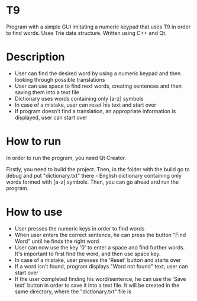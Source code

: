 # T9

Program with a simple GUI imitating a numeric keypad that uses T9 in order to find words. Uses Trie data structure. Written using C++ and Qt.

# Description

* User can find the desired word by using a numeric keypad and then looking through possible translations
* User can use space to find next words, creating sentences and then saving them into a text file
* Dictionary uses words containing only [a-z] symbols
* In case of a mistake, user can reset his text and start over
* If program doesn't find a translation, an appropriate information is displayed, user can start over

# How to run

In order to run the program, you need Qt Creator.

Firstly, you need to build the project. Then, in the folder with the build go to debug and put "dictionary.txt" there - English dictionary containing only words formed with [a-z] symbols. Then, you can go ahead and run the program.

# How to use

* User presses the numeric keys in order to find words
* When user enters the correct sentence, he can press the button "Find Word" until he finds the right word
* User can now use the key '0' to enter a space and find further words. It's important to first find the word, and then use space key.
* In case of a mistake, user presses the 'Reset' button and starts over
* If a word isn't found, program displays "Word not found" text, user can start over
* If the user completed finding his word/sentence, he can use the 'Save text' button in order to save it into a text file. It will be created in the same directory, where the "dictionary.txt" file is 

